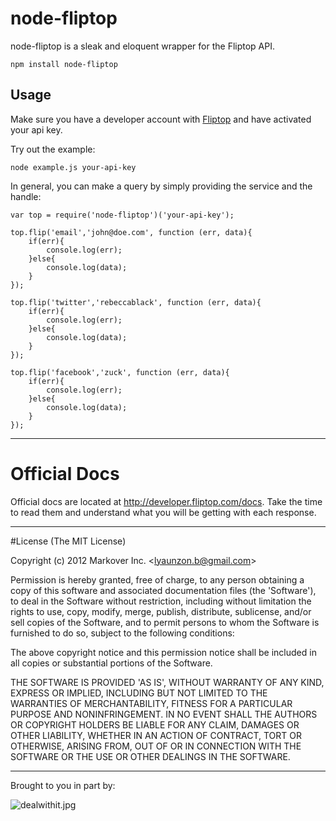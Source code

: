 # node-fliptop



node-fliptop is a sleak and eloquent wrapper for the Fliptop API.

	npm install node-fliptop

## Usage

Make sure you have a developer account with [Fliptop](http://dev.qwerly.com/) and have activated your api key.

Try out the example:

	node example.js your-api-key

In general, you can make a query by simply providing the service and the handle:

	var top = require('node-fliptop')('your-api-key');

	top.flip('email','john@doe.com', function (err, data){
		if(err){
			console.log(err);
		}else{
		 	console.log(data);
		}
	});

	top.flip('twitter','rebeccablack', function (err, data){
		if(err){
			console.log(err);
		}else{
		 	console.log(data);
		}
	});

	top.flip('facebook','zuck', function (err, data){
		if(err){
			console.log(err);
		}else{
		 	console.log(data);
		}
	});

* * *

# Official Docs

Official docs are located at http://developer.fliptop.com/docs. Take the time to read them and understand what you will be getting with each response.

* * *

#License
(The MIT License)

Copyright (c) 2012 Markover Inc. &lt;lyaunzon.b@gmail.com&gt;

Permission is hereby granted, free of charge, to any person obtaining a copy of this software and associated documentation files (the 'Software'), to deal in the Software without restriction, including without limitation the rights to use, copy, modify, merge, publish, distribute, sublicense, and/or sell copies of the Software, and to permit persons to whom the Software is furnished to do so, subject to the following conditions:

The above copyright notice and this permission notice shall be included in all copies or substantial portions of the Software.

THE SOFTWARE IS PROVIDED 'AS IS', WITHOUT WARRANTY OF ANY KIND, EXPRESS OR IMPLIED, INCLUDING BUT NOT LIMITED TO THE WARRANTIES OF MERCHANTABILITY, FITNESS FOR A PARTICULAR PURPOSE AND NONINFRINGEMENT. IN NO EVENT SHALL THE AUTHORS OR COPYRIGHT HOLDERS BE LIABLE FOR ANY CLAIM, DAMAGES OR OTHER LIABILITY, WHETHER IN AN ACTION OF CONTRACT, TORT OR OTHERWISE, ARISING FROM, OUT OF OR IN CONNECTION WITH THE SOFTWARE OR THE USE OR OTHER DEALINGS IN THE SOFTWARE. 
* * *	

Brought to you in part by: 

![dealwithit.jpg](http://i.imgur.com/xpvq3.jpg)
